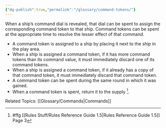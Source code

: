 ```yaml
---
{"dg-publish":true,"permalink":"/glossary/command-tokens/"}
---
```


When a ship’s command dial is revealed, that dial can be spent to assign the corresponding command token to that ship. Command tokens can be spent at the appropriate time to resolve the lesser effect of that command.

- A command token is assigned to a ship by placing it next to the ship in the play area.
- When a ship is assigned a command token, if it has more command tokens than its command value, it must immediately discard one of its command tokens.
- When a ship is assigned a command token, if it already has a copy of that command token, it must immediately discard that command token.
- A command token can be spent during the same round in which it was gained.
- When a command token is spent, return it to the supply [^1].

Related Topics: [[Glossary/Commands\|Commands]]

[^1]: #ffg [[Rules Stuff/Rules Reference Guide 1.5\|Rules Reference Guide 1.5]] Page 3